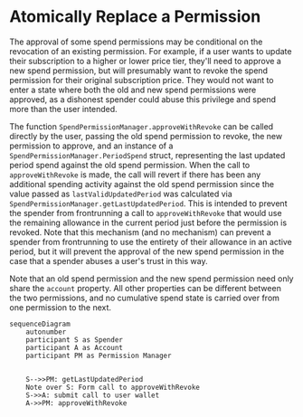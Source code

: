 # Atomically Replace a Permission

The approval of some spend permissions may be conditional on the revocation of an existing permission. For example, if a user wants to update their subscription to a higher or lower price tier, they'll need to approve a new spend permission, but will presumably want to revoke the spend permission for their original subscription price. They would not want to enter a state where both the old and new spend
permissions were approved, as a dishonest spender could abuse this privilege and spend more than the user intended.

The function `SpendPermissionManager.approveWithRevoke` can be called directly by the user, passing the old spend permission to revoke,
the new permission to approve, and an instance of a `SpendPermissionManager.PeriodSpend` struct, representing the last updated period
spend against the old spend permission. When the call to `approveWithRevoke` is made, the call will revert if there has been any additional spending activity against the old spend permission since the value passed as `lastValidUpdatedPeriod` was calculated via `SpendPermissionManager.getLastUpdatedPeriod`. This is intended to prevent the spender from frontrunning a call to `approveWithRevoke`
that would use the remaining allowance in the current period just before the permission is revoked. Note that this mechanism (and no mechanism) can prevent a spender from frontrunning to use the entirety of their allowance in an active period, but it will prevent the
approval of the new spend permission in the case that a spender abuses a user's trust in this way.

Note that an old spend permission and the new spend permission need only share the `account` property. All other properties can be
different between the two permissions, and no cumulative spend state is carried over from one permission to the next.

```
sequenceDiagram
    autonumber
    participant S as Spender
    participant A as Account
    participant PM as Permission Manager


    S-->>PM: getLastUpdatedPeriod
    Note over S: Form call to approveWithRevoke
    S->>A: submit call to user wallet
    A->>PM: approveWithRevoke
```
